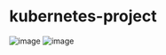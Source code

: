 # kubernetes-project
![image](https://user-images.githubusercontent.com/121330785/230210606-b235aa81-e56c-4e9b-9b22-3ac6ca3e4e9d.png)
![image](https://user-images.githubusercontent.com/121330785/230210797-44c7f1b1-2209-43ee-8d6a-2376a33ad0f7.png)


